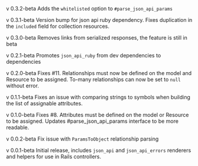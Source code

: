 v 0.3.2-beta
Adds the `whitelisted` option to `#parse_json_api_params` 

v 0.3.1-beta
Version bump for json api ruby dependency. Fixes duplication in the
`included` field for collection resources.

v 0.3.0-beta
Removes links from serialized responses, the feature is still in beta

v 0.2.1-beta
Promotes `json_api_ruby` from dev dependencies to dependencies

v 0.2.0-beta
Fixes #11. Relationships must now be defined on the model and Resource to be
assigned. To-many relationships can now be set to `null` without error.

v 0.1.1-beta
Fixes an issue with comparing strings to symbols when building the list of
assignable attributes.

v 0.1.0-beta
Fixes #8. Attributes must be defined on the model or Resource to be assigned.
Updates #parse_json_api_params interface to be more readable.

v 0.0.2-beta
Fix issue with `ParamsToObject` relationship parsing

v 0.0.1-beta
Initial release, includes `json_api` and `json_api_errors` renderers and
helpers for use in Rails controllers.
